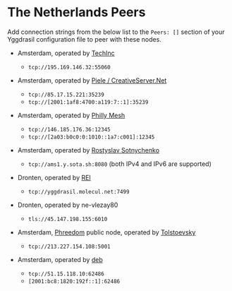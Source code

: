 # The Netherlands Peers

Add connection strings from the below list to the `Peers: []` section of your
Yggdrasil configuration file to peer with these nodes.

* Amsterdam, operated by [TechInc](https://techinc.nl)
  * `tcp://195.169.146.32:55060`

* Amsterdam, operated by [Piele / CreativeServer.Net](https://github.com/petertambach)
  * `tcp://85.17.15.221:35239`
  * `tcp://[2001:1af8:4700:a119:7::1]:35239`

* Amsterdam, operated by [Philly Mesh](https://phillymesh.net)
  * `tcp://146.185.176.36:12345`
  * `tcp://[2a03:b0c0:0:1010::1a7:c001]:12345`

* Amsterdam, operated by [Rostyslav Sotnychenko](https://github.com/rsotnychenko)
  * `tcp://ams1.y.sota.sh:8080` (both IPv4 and IPv6 are supported)

* Dronten, operated by [REI](https://github.com/molecul)
  * `tcp://yggdrasil.molecul.net:7499`

* Dronten, operated by ne-vlezay80
  * `tls://45.147.198.155:6010`
  
* Amsterdam, [Phreedom](https://phreedom.tk) public node, operated by [Tolstoevsky](https://phreedom.tk/@tolstoevsky)
  * `tcp://213.227.154.108:5001`

* Amsterdam, operated by [deb](https://ysl.su)
  * `tcp://51.15.118.10:62486`
  * `[2001:bc8:1820:192f::1]:62486`

